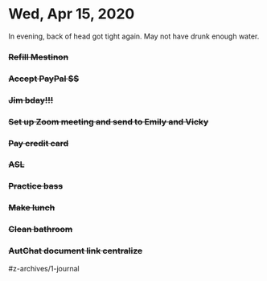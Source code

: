# Wed, Apr 15, 2020


In evening, back of head got tight again. May not have drunk enough water. 

### ~~Refill Mestinon~~
### ~~Accept PayPal $$~~
### ~~Jim bday!!!~~
### ~~Set up Zoom meeting and send to Emily and Vicky~~
### ~~Pay credit card~~
### ~~ASL~~
### ~~Practice bass~~
### ~~Make lunch~~
### ~~Clean bathroom~~
### ~~AutChat document link centralize~~


#z-archives/1-journal